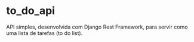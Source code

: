 # to_do_api
API simples, desenvolvida com Django Rest Framework, para servir como uma lista de tarefas (to do list). 
